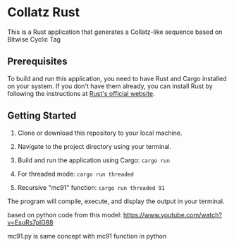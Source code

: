 # Collatz Rust

This is a Rust application that generates a Collatz-like sequence based on Bitwise Cyclic Tag

## Prerequisites

To build and run this application, you need to have Rust and Cargo installed on your system. If you don't have them already, you can install Rust by following the instructions at [Rust's official website](https://www.rust-lang.org/learn/get-started).

## Getting Started

1. Clone or download this repository to your local machine.

2. Navigate to the project directory using your terminal.

3. Build and run the application using Cargo: `cargo run`

3. For threaded mode: `cargo run threaded`

4. Recursive "mc91" function: `cargo run threaded 91`

The program will compile, execute, and display the output in your terminal.

based on python code from this model:
https://www.youtube.com/watch?v=EsuRs7plG88

mc91.py is same concept with mc91 function in python
